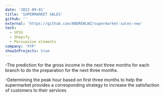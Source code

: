 ```yaml
---
date: '2022-09-01'
title: 'SUPERMARKET SALES'
github: ''
external: 'https://github.com/ANDREWLWZ/supermarket-sales-new'
tech:
  - SPSS
  - Shopify
  - Persuasive elements
company: 'FYP'
showInProjects: true
---
```


-The prediction for the gross income in the next three months for each branch to do the preparation for the next three months.

-Determining the peak hour based on first three months to help the supermarket provides a corresponding strategy to increase the satisfaction of customers to their services